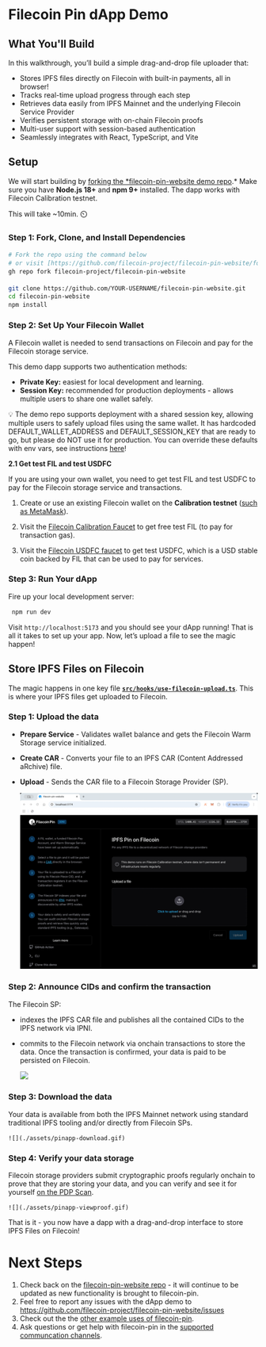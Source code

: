 # Filecoin Pin dApp Demo

## What You'll Build

In this walkthrough, you’ll build a simple drag-and-drop file uploader that:

- Stores IPFS files directly on Filecoin with built-in payments, all in browser!
- Tracks real-time upload progress through each step
- Retrieves data easily from IPFS Mainnet and the underlying Filecoin Service Provider
- Verifies persistent storage with on-chain Filecoin proofs
- Multi-user support with session-based authentication
- Seamlessly integrates with React, TypeScript, and Vite

## Setup

We will start building by [forking the *filecoin-pin-website demo repo](https://github.com/filecoin-project/filecoin-pin-website/fork).* Make sure you have **Node.js 18+** and **npm 9+** installed.  The dapp works with Filecoin Calibration testnet. 

This will take ~10min. ⏲️

### Step 1: Fork, Clone, and Install Dependencies

```bash
# Fork the repo using the command below
# or visit [https://github.com/filecoin-project/filecoin-pin-website/fork](https://github.com/filecoin-project/filecoin-pin-website/fork)
gh repo fork filecoin-project/filecoin-pin-website

git clone https://github.com/YOUR-USERNAME/filecoin-pin-website.git
cd filecoin-pin-website
npm install
```

### **Step 2: Set Up Your Filecoin Wallet**

A Filecoin wallet is needed to send transactions on Filecoin and pay for the Filecoin storage service.

This demo dapp supports two authentication methods:

- **Private Key:** easiest for local development and learning.
- **Session Key:** recommended for production deployments - allows multiple users to share one wallet safely.

💡 The demo repo supports deployment with a shared session key, allowing multiple users to safely upload files using the same wallet. It has hardcoded DEFAULT_WALLET_ADDRESS and DEFAULT_SESSION_KEY that are ready to go, but please do NOT use it for production. You can override these defaults with env vars, see instructions [here](https://github.com/filecoin-project/filecoin-pin-website/blob/main/CONTRIBUTING.md#local-setup)!

**2.1 Get test FIL and test USDFC**

If you are using your own wallet, you need to get test FIL and test USDFC to pay for the Filecoin storage service and transactions.

1. Create or use an existing Filecoin wallet on the ****Calibration testnet**** ([such as MetaMask](https://docs.filecoin.io/basics/assets/metamask-setup#tab-calibration)).

2. Visit the [Filecoin Calibration Faucet](https://faucet.calibnet.chainsafe-fil.io/funds.html) to get free test FIL (to pay for transaction gas).

3. Visit the [Filecoin USDFC faucet]([https://forest-explorer.chainsafe.dev/faucet/calibnet_usdfc](https://forest-explorer.chainsafe.dev/faucet/calibnet_usdfc?__cf_chl_tk=qFwEfa7MNFkJlhKo32IUtR9rgP99qqf_XOmTs7qhusg-1758703656-1.0.1.1-gE8b6EQEmdp0lgg0gk5j2UZhF_69vRyYAAhtt..weyA))  to get test USDFC, which is a USD stable coin backed by FIL that can be used to pay for services.

### **Step 3: Run Your dApp**

Fire up your local development server:

```bash
 npm run dev
```

Visit `http://localhost:5173` and you should see your dApp running! That is all it takes to set up your app. Now, let’s upload a file to see the magic happen!

## Store IPFS Files on Filecoin

The magic happens in one key file [**`src/hooks/use-filecoin-upload.ts`**](https://github.com/filecoin-project/filecoin-pin-website/blob/main/src/hooks/use-filecoin-upload.ts). This is where your IPFS files get uploaded to Filecoin. 

### Step 1: Upload the data

- **Prepare Service** - Validates wallet balance and gets the Filecoin Warm Storage service initialized.
- **Create CAR** - Converts your file to an IPFS CAR (Content Addressed aRchive) file.
- **Upload** - Sends the CAR file to a Filecoin Storage Provider (SP).
    
    ![](./assets/pinapp-upload.gif)
    
### Step 2: Announce CIDs and confirm the transaction

The Filecoin SP:

- indexes the IPFS CAR file and publishes all the contained CIDs to the IPFS network via IPNI.
- commits to the Filecoin network via onchain transactions to store the data. Once the transaction is confirmed, your data is paid to be persisted on Filecoin.
    
    ![](./assets/pinapp-publish.gif)

### Step 3: Download the data

Your data is available from both the IPFS Mainnet network using standard traditional IPFS tooling and/or directly from Filecoin SPs.

    ![](./assets/pinapp-download.gif)

### **Step 4: Verify your data storage**

Filecoin storage providers submit cryptographic proofs regularly onchain to prove that they are storing your data, and you can verify and see it for yourself [on the PDP Scan](https://pdp.vxb.ai/calibration).

    ![](./assets/pinapp-viewproof.gif)

That is it - you now have a dapp with a drag-and-drop interface to store IPFS Files on Filecoin!

# Next Steps

1. Check back on the [filecoin-pin-website repo](https://github.com/filecoin-project/filecoin-pin-website) - it will continue to be updated as new functionality is brought to filecoin-pin.
2. Feel free to report any issues with the dApp demo to https://github.com/filecoin-project/filecoin-pin-website/issues
3. Check out the the [other example uses of filecoin-pin](../).
4. Ask questions or get help with filecoin-pin in the [supported communcation channels](https://github.com/filecoin-project/filecoin-pin?tab=readme-ov-file#support-info).